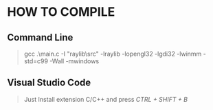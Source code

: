 # HOW TO COMPILE
## Command Line
> gcc .\main.c -I "raylib\src" -lraylib -lopengl32 -lgdi32 -lwinmm -std=c99 -Wall -mwindows

## Visual Studio Code
> Just Install extension C/C++ and press *CTRL + SHIFT + B*
